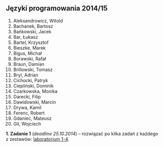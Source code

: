 ## Języki programowania 2014/15

1. Aleksandrowicz, Witold
1. Bachanek, Bartosz
1. Bańkowski, Jacek
1. Bar, Łukasz
1. Bartel, Krzysztof
1. Bieszke, Marek
1. Bigus, Michał
1. Borawski, Rafał
1. Braun, Damian
1. Brillowski, Tomasz
1. Bryl, Adrian
1. Cichocki, Patryk
1. Ciepliński, Dominik
1. Czarkowska, Monika
1. Darecki, Filip
1. Dawidowski, Marcin
1. Drywa, Kamil
1. Ferenc, Robert
1. Gdaniec, Mateusz
1. Gil, Wojciech

**1. Zadanie 1** (*deadline 25.10.2014*) –
rozwiązać po kilka zadań z każdego z zestawów:
[laboratorium 1-4](http://wbzyl.inf.ug.edu.pl/sp/exercises).
